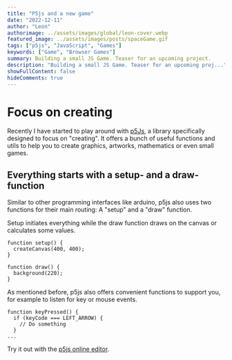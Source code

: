 ```yaml
---
title: "P5js and a new game"
date: "2022-12-11"
author: "Leon"
authorimage: ../assets/images/global/leon-cover.webp
featured_image: ../assets/images/posts/spaceGame.gif
tags: ["p5js", "JavaScript", "Games"]
keywords: ["Game", "Browser Games"]
summary: Building a small JS Game. Teaser for an upcoming project.
description: "Building a small JS Game. Teaser for an upcoming proj..."
showFullContent: false
hideComments: true
---
```


# Focus on creating

Recently I have started to play around with [p5Js](https://p5js.org/), a library specifically designed to focus on "creating". 
It offers a bunch of useful functions and utils to help you to create graphics, artworks, mathematics or even small games.

## Everything starts with a setup- and a draw-function

Similar to other programming interfaces like arduino, p5js also uses two functions for their main routing: A "setup" and a "draw" function. 

Setup initiates everything while the draw function draws on the canvas or calculates some values. 

```
function setup() {
  createCanvas(400, 400);
}

function draw() {
  background(220);
}
```

As mentioned before, p5js also offers convenient functions to support you, for example to listen for key or mouse events.

```
function keyPressed() {
  if (keyCode === LEFT_ARROW) {
    // Do something
  }
...  
```

Try it out with the [p5js online editor](https://editor.p5js.org/).
